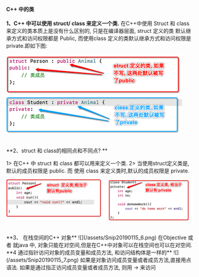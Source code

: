 #### C++ 中的类


**1、C++ 中可以使用 struct/ class 来定义一个类.**
在C++中使用 Struct 和 class 来定义的类本质上是没有什么区别的, 只是在编译器层面, struct 定义的类 默认继承方式和访问权限都是 Public, 而使用class 定义的类默认继承方式和访问权限是private.即如下图: 

![](/assets/Snip20190219_7.png)


<br>
**2、struct 和 class的相同点和不同点? **

1> 在C++ 中 struct 和 class 都可以用来定义一个类.
2> 当使用struct定义类是,默认的成员权限是 public. 而 使用 class 来定义类时,默认的成员权限是 private.

![](/assets/Snip20190115_5.png)




<br>
**3、 在栈空间的C++ 对象**
![](/assets/Snip20190115_6.png)
在Objective 或者 就java 中, 对象只能在对空间,但是在C++中对象可以在栈空间也可以在对空间.





<br>
**4 通过指针访问对象的成员变量和成员方法, 和访问结构体是一样的**
![](/assets/Snip20190115_7.png)
如果是对象访问成员变量或者成员方法,直接用点语法.
如果是通过指正访问成员变量或者成员方法, 则用 -> 来访问

